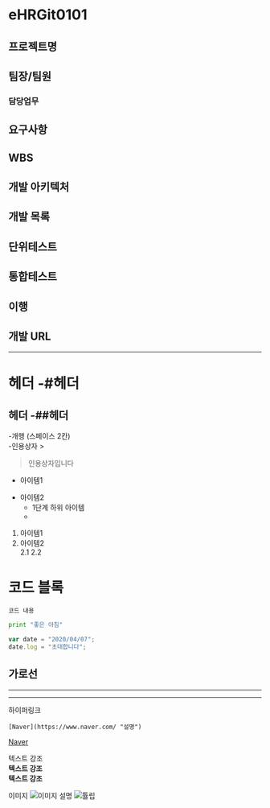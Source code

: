 # eHRGit0101
## 프로젝트명
## 팀장/팀원
### 담당업무
## 요구사항
## WBS
## 개발 아키텍처
## 개발 목록
## 단위테스트
## 통합테스트
## 이행
## 개발 URL



-----
# 헤더 -#헤더 
## 헤더 -##헤더
-개행  (스페이스 2칸)  
-인용상자 >  
> 인용상자입니다

- 아이템1
+ 아이템2
  - 1단계 하위 아이템
  +

1. 아이템1
2. 아이템2  
  2.1
  2.2
   
# 코드 블록
``` 프로그래밍 언어 이름
코드 내용
```

```python
print "좋은 아침"
```

```javascript
var date = "2020/04/07";
date.log = "초대합니다";
```


가로선
---
***
----------

하이퍼링크
```[링크테스트](url)
[Naver](https://www.naver.com/ "설명")
```

[Naver](https://www.naver.com/ "설명설명")


텍스트 강조  
__텍스트 강조__  
**텍스트 강조**

이미지
![](url, "이미지 설명")
![튤립](/eHRGit0101/src/eHRGit0101/cat.jpg, "이미지 설명")
